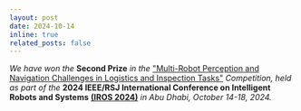```yaml
---
layout: post
date: 2024-10-14
inline: true
related_posts: false
---
```


<i>We have won the</i> **Second Prize** <i>in the</i> <a href="https://www.iros2024-cartin.com/index.html" target="_blank">"Multi-Robot Perception and Navigation Challenges in Logistics and Inspection Tasks"</a> <i>Competition, held as part of the</i> **2024 IEEE/RSJ International Conference on Intelligent Robots and Systems** <b><a href="http://iros2024-abudhabi.org" target="_blank">(IROS 2024)</a></b> <i>in Abu Dhabi, October 14-18, 2024.</i>



